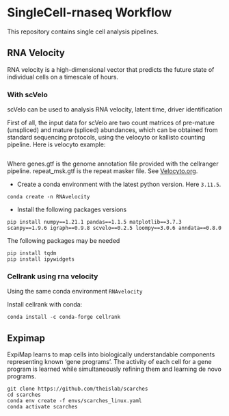 # SingleCell-rnaseq Workflow
This repository contains single cell analysis pipelines. 

## RNA Velocity 

RNA velocity is a high-dimensional vector that predicts the future state of individual cells on a timescale of hours.

### With scVelo

scVelo can be used to analysis RNA velocity, latent time, driver identification 

First of all, the input data for scVelo are two count matrices of pre-mature (unspliced) and mature (spliced) abundances, which can be obtained from standard sequencing protocols, using the velocyto or kallisto counting pipeline. Here is velocyto example:

```velocyto run10x -m repeat_msk.gtf mypath/sample01 somepath/refdata-cellranger-mm10-1.2.0/genes/genes.gtf
```
Where genes.gtf is the genome annotation file provided with the cellranger pipeline. repeat_msk.gtf is the repeat masker file. See [Velocyto.org](https://velocyto.org/velocyto.py/index.html).


+ Create a conda environment with the latest  python version. Here ```3.11.5```.
  
``` conda create -n RNAvelocity ```

+ Install the following packages versions
  
``` 
pip install numpy==1.21.1 pandas==1.1.5 matplotlib==3.7.3 scanpy==1.9.6 igraph==0.9.8 scvelo==0.2.5 loompy==3.0.6 anndata==0.8.0
```
The following packages may be needed

```
pip install tqdm
pip install ipywidgets
```
### Cellrank using rna velocity

Using the same conda environment ```RNAvelocity```

Install cellrank with conda:

```conda install -c conda-forge cellrank```

## Expimap

ExpiMap learns to map cells into biologically understandable components representing known ‘gene programs’. The activity of each cell for a gene program is learned while simultaneously refining them and learning de novo programs.

```
git clone https://github.com/theislab/scarches
cd scarches
conda env create -f envs/scarches_linux.yaml
conda activate scarches
```
